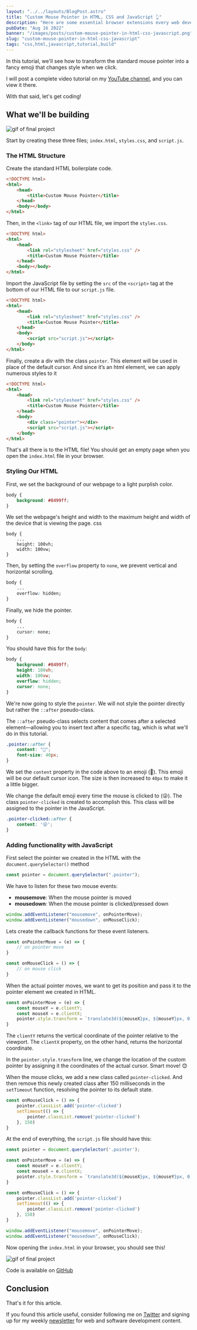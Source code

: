 ```yaml
---
layout: "../../layouts/BlogPost.astro"
title: "Custom Mouse Pointer in HTML, CSS and JavaScript 👆"
description: "Here are some essential browser extensions every web developer must have."
pubDate: "Aug 16 2022"
banner: "/images/posts/custom-mouse-pointer-in-html-css-javascript.png"
slug: "custom-mouse-pointer-in-html-css-javascript"
tags: "css,html,javascript,tutorial,build"
---
```


In this tutorial, we'll see how to transform the standard mouse pointer into a fancy emoji that changes style when we click.

I will post a complete video tutorial on my [YouTube channel](https://www.youtube.com/langforddev), and you can view it there.

With that said, let's get coding!

## What we'll be building

![gif of final project](https://dev-to-uploads.s3.amazonaws.com/uploads/articles/w9d0lhubk9vpf9ylc6hq.gif)

Start by creating these three files; `index.html`, `styles.css`, and `script.js`.

### The HTML Structure

Create the standard HTML boilerplate code.

```html
<!DOCTYPE html>
<html>
    <head>
        <title>Custom Mouse Pointer</title>
    </head>
    <body></body>
</html>

```

Then, in the `<link>` tag of our HTML file, we import the `styles.css`.

```html
<!DOCTYPE html>
<html>
    <head>
        <link rel="stylesheet" href="styles.css" />
        <title>Custom Mouse Pointer</title>
    </head>
    <body></body>
</html>
```

Import the JavaScript file by setting the `src` of the `<script>` tag at the bottom of our HTML file to our `script.js` file.

```html
<!DOCTYPE html>
<html>
    <head>
        <link rel="stylesheet" href="styles.css" />
        <title>Custom Mouse Pointer</title>
    </head>
    <body>
        <script src="script.js"></script>
    </body>
</html>
```

Finally, create a div with the class `pointer`. This element will be used in place of the default cursor. And since it’s an html element, we can apply numerous styles to it

```html
<!DOCTYPE html>
<html>
    <head>
        <link rel="stylesheet" href="styles.css" />
        <title>Custom Mouse Pointer</title>
    </head>
    <body>
        <div class="pointer"></div>
        <script src="script.js"></script>
    </body>
</html>
```

That's all there is to the HTML file! You should get an empty page when you open the `index.html` file in your browser.

### Styling Our HTML

First, we set the background of our webpage to a light purplish color.

```css
body {
    background: #8499ff;
}
```

We set the webpage's height and width to the maximum height and width of the device that is viewing the page.
css
```
body {
    ...
    height: 100vh;
    width: 100vw;
}
```

Then, by setting the `overflow` property to `none`, we prevent vertical and horizontal scrolling.

```css
body {
    ...
    overflow: hidden;
}
```

Finally, we hide the pointer.

```css
body {
    ...
    cursor: none;
}
```

You should have this for the `body`:

```css
body {
    background: #8499ff;
    height: 100vh;
    width: 100vw;
    overflow: hidden;
    cursor: none;
}
```

We're now going to style the `pointer`. We will not style the pointer directly but rather the `::after` pseudo-class.

The `::after` pseudo-class selects content that comes after a selected element—allowing you to insert text after a specific tag, which is what we'll do in this tutorial.

```css
.pointer::after {
    content: "🤩";
    font-size: 40px;
}
```

We set the `content` property in the code above to an emoji (🤩). This emoji will be our default cursor icon. The size is then increased to `40px` to make it a little bigger.

We change the default emoji every time the mouse is clicked to (😜). The class `pointer-clicked` is created to accomplish this. This class will be assigned to the pointer in the JavaScript.

```css
.pointer-clicked::after {
    content: '😜';
}
```

### Adding functionality with JavaScript

First select the pointer we created in the HTML with the `document.querySelector()` method

```javascript
const pointer = document.querySelector(".pointer");
```

We have to listen for these two mouse events:

- **mousemove**: When the mouse pointer is moved
- **mousedown**: When the mouse pointer is clicked/pressed down

```javascript
window.addEventListener("mousemove", onPointerMove);
window.addEventListener("mousedown", onMouseClick);
```

Lets create the callback functions for these event listeners.

```javascript
const onPointerMove = (e) => {
    // on pointer move
}

const onMouseClick = () => {
    // on mouse click
}
```

When the actual pointer moves, we want to get its position and pass it to the pointer element we created in HTML.

```javascript
const onPointerMove = (e) => {
    const mouseY = e.clientY;
    const mouseX = e.clientX;
    pointer.style.transform = `translate3d(${mouseX}px, ${mouseY}px, 0)`;
}
```

The `clientY` returns the vertical coordinate of the pointer relative to the viewport. The `clientX` property, on the other hand, returns the horizontal coordinate.

In the `pointer.style.transform` line, we change the location of the custom pointer by assigning it the coordinates of the actual cursor. Smart move! 😊

When the mouse clicks, we add a new class called `pointer-clicked`. And then remove this newly created class after 150 milliseconds in the `setTimeout` function, resolving the pointer to its default state.

```javascript
const onMouseClick = () => {
    pointer.classList.add('pointer-clicked')
    setTimeout(() => {
        pointer.classList.remove('pointer-clicked')
    }, 150)
}
```

At the end of everything, the `script.js` file should have this:

```javascript
const pointer = document.querySelector('.pointer');

const onPointerMove = (e) => {
    const mouseY = e.clientY;
    const mouseX = e.clientX;
    pointer.style.transform = `translate3d(${mouseX}px, ${mouseY}px, 0)`;
}

const onMouseClick = () => {
    pointer.classList.add('pointer-clicked')
    setTimeout(() => {
        pointer.classList.remove('pointer-clicked')
    }, 150)
}

window.addEventListener("mousemove", onPointerMove);
window.addEventListener("mousedown", onMouseClick);
```

Now opening the `index.html` in your browser, you should see this!

![gif of final project](https://dev-to-uploads.s3.amazonaws.com/uploads/articles/w9d0lhubk9vpf9ylc6hq.gif)

Code is available on [GitHub](https://github.com/langford-dev/custom-mouse-pointer/tree/main)

## Conclusion

That's it for this article.

If you found this article useful, consider following me on [Twitter](https://twitter.com/langford_dev) and signing up for my weekly [newsletter](https://www.getrevue.co/profile/langford_dev) for web and software development content.
